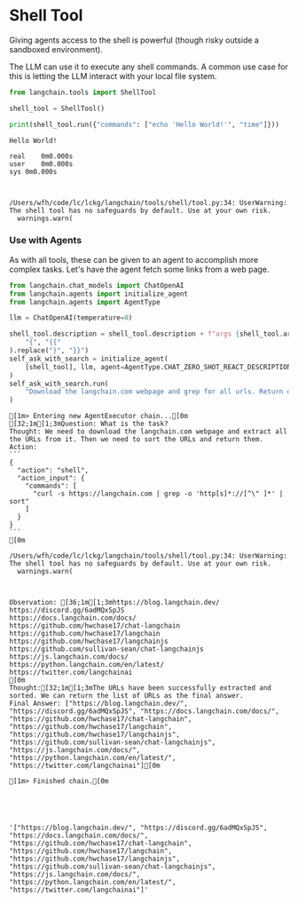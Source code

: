 # Shell Tool

Giving agents access to the shell is powerful (though risky outside a sandboxed environment).

The LLM can use it to execute any shell commands. A common use case for this is letting the LLM interact with your local file system.


```python
from langchain.tools import ShellTool

shell_tool = ShellTool()
```


```python
print(shell_tool.run({"commands": ["echo 'Hello World!'", "time"]}))
```

    Hello World!
    
    real	0m0.000s
    user	0m0.000s
    sys	0m0.000s
    
    

    /Users/wfh/code/lc/lckg/langchain/tools/shell/tool.py:34: UserWarning: The shell tool has no safeguards by default. Use at your own risk.
      warnings.warn(
    

### Use with Agents

As with all tools, these can be given to an agent to accomplish more complex tasks. Let's have the agent fetch some links from a web page.


```python
from langchain.chat_models import ChatOpenAI
from langchain.agents import initialize_agent
from langchain.agents import AgentType

llm = ChatOpenAI(temperature=0)

shell_tool.description = shell_tool.description + f"args {shell_tool.args}".replace(
    "{", "{{"
).replace("}", "}}")
self_ask_with_search = initialize_agent(
    [shell_tool], llm, agent=AgentType.CHAT_ZERO_SHOT_REACT_DESCRIPTION, verbose=True
)
self_ask_with_search.run(
    "Download the langchain.com webpage and grep for all urls. Return only a sorted list of them. Be sure to use double quotes."
)
```

    
    
    [1m> Entering new AgentExecutor chain...[0m
    [32;1m[1;3mQuestion: What is the task?
    Thought: We need to download the langchain.com webpage and extract all the URLs from it. Then we need to sort the URLs and return them.
    Action:
    ```
    {
      "action": "shell",
      "action_input": {
        "commands": [
          "curl -s https://langchain.com | grep -o 'http[s]*://[^\" ]*' | sort"
        ]
      }
    }
    ```
    [0m

    /Users/wfh/code/lc/lckg/langchain/tools/shell/tool.py:34: UserWarning: The shell tool has no safeguards by default. Use at your own risk.
      warnings.warn(
    

    
    Observation: [36;1m[1;3mhttps://blog.langchain.dev/
    https://discord.gg/6adMQxSpJS
    https://docs.langchain.com/docs/
    https://github.com/hwchase17/chat-langchain
    https://github.com/hwchase17/langchain
    https://github.com/hwchase17/langchainjs
    https://github.com/sullivan-sean/chat-langchainjs
    https://js.langchain.com/docs/
    https://python.langchain.com/en/latest/
    https://twitter.com/langchainai
    [0m
    Thought:[32;1m[1;3mThe URLs have been successfully extracted and sorted. We can return the list of URLs as the final answer.
    Final Answer: ["https://blog.langchain.dev/", "https://discord.gg/6adMQxSpJS", "https://docs.langchain.com/docs/", "https://github.com/hwchase17/chat-langchain", "https://github.com/hwchase17/langchain", "https://github.com/hwchase17/langchainjs", "https://github.com/sullivan-sean/chat-langchainjs", "https://js.langchain.com/docs/", "https://python.langchain.com/en/latest/", "https://twitter.com/langchainai"][0m
    
    [1m> Finished chain.[0m
    




    '["https://blog.langchain.dev/", "https://discord.gg/6adMQxSpJS", "https://docs.langchain.com/docs/", "https://github.com/hwchase17/chat-langchain", "https://github.com/hwchase17/langchain", "https://github.com/hwchase17/langchainjs", "https://github.com/sullivan-sean/chat-langchainjs", "https://js.langchain.com/docs/", "https://python.langchain.com/en/latest/", "https://twitter.com/langchainai"]'




```python

```
